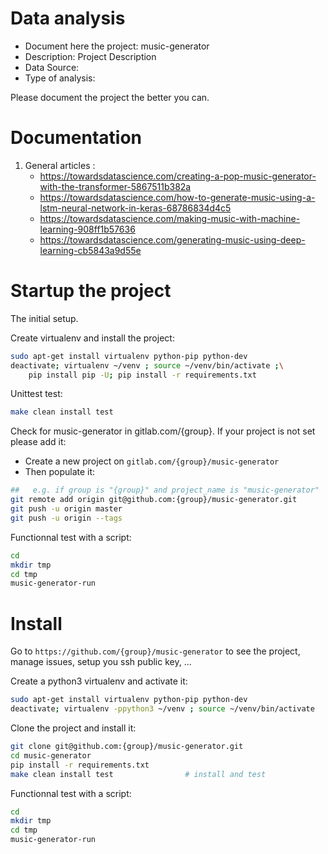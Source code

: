 # Data analysis
- Document here the project: music-generator
- Description: Project Description
- Data Source:
- Type of analysis:

Please document the project the better you can.

# Documentation

1. General articles :
    - https://towardsdatascience.com/creating-a-pop-music-generator-with-the-transformer-5867511b382a
    - https://towardsdatascience.com/how-to-generate-music-using-a-lstm-neural-network-in-keras-68786834d4c5
    - https://towardsdatascience.com/making-music-with-machine-learning-908ff1b57636
    - https://towardsdatascience.com/generating-music-using-deep-learning-cb5843a9d55e

# Startup the project

The initial setup.

Create virtualenv and install the project:
```bash
sudo apt-get install virtualenv python-pip python-dev
deactivate; virtualenv ~/venv ; source ~/venv/bin/activate ;\
    pip install pip -U; pip install -r requirements.txt
```

Unittest test:
```bash
make clean install test
```

Check for music-generator in gitlab.com/{group}.
If your project is not set please add it:

- Create a new project on `gitlab.com/{group}/music-generator`
- Then populate it:

```bash
##   e.g. if group is "{group}" and project_name is "music-generator"
git remote add origin git@github.com:{group}/music-generator.git
git push -u origin master
git push -u origin --tags
```

Functionnal test with a script:

```bash
cd
mkdir tmp
cd tmp
music-generator-run
```

# Install

Go to `https://github.com/{group}/music-generator` to see the project, manage issues,
setup you ssh public key, ...

Create a python3 virtualenv and activate it:

```bash
sudo apt-get install virtualenv python-pip python-dev
deactivate; virtualenv -ppython3 ~/venv ; source ~/venv/bin/activate
```

Clone the project and install it:

```bash
git clone git@github.com:{group}/music-generator.git
cd music-generator
pip install -r requirements.txt
make clean install test                # install and test
```
Functionnal test with a script:

```bash
cd
mkdir tmp
cd tmp
music-generator-run
```
